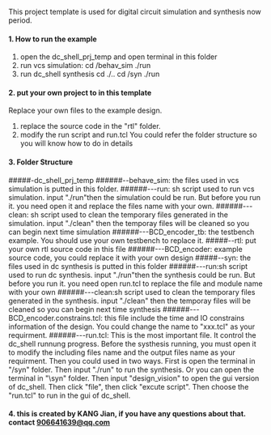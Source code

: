 This project template is used for digital circuit simulation and synthesis now period.
#### 1. How to run the example 
1. open the dc_shell_prj_temp and open terminal in this folder
2. run vcs simulation:
cd /behav_sim
./run
3. run dc_shell synthesis
cd ./..
cd /syn
./run
#### 2. put your own project to in this template
Replace your own files to the example design. 
1. replace the source code in the "rtl" folder.
2. modify the run script and run.tcl
You could refer the folder structure so you will know how to do in details

#### 3. Folder Structure
#####-dc_shell_prj_temp
######--behave_sim: the files used in vcs simulation is putted in this folder.
######---run: sh script used to run vcs simulation. input "./run"then the simulation could be run. But before you run it. you need open it and replace the files name with your own.
######---clean: sh script used to clean the temporary files generated in the simulation. input "./clean" then the temporay files will be cleaned so you can begin next time simulation
######---BCD_encoder_tb: the testbench example. You should use your own testbench to replace it.
#####--rtl: put your own rtl source code in this file
######---BCD_encoder: example source code, you could replace it with your own design
#####--syn: the files used in dc synthesis is putted in this folder
######---run:sh script used to run dc synthesis. input "./run"then the synthesis could be run. But before you run it. you need open run.tcl to replace the file and module name with your own
######---clean:sh script used to clean the temporary files generated in the synthesis. input "./clean" then the temporay files will be cleaned so you can begin next time synthesis
######---BCD_encoder.constrains.tcl: this file include the time and IO constrains information of the design. You could change the name to "xxx.tcl" as your requirment.
######---run.tcl: This is the most important file. It control the dc_shell runnung progress. Before the systhesis running, you must open it to modify the including files name and the output files name as your requirment. Then you could used in two ways. First is open the terminal in "/syn" folder. Then input "./run" to run the synthesis. Or you can open the terminal in "\syn" folder. Then input "design_vision" to open the gui version of dc_shell. Then click "file", then click "excute script". Then choose the "run.tcl" to run in the gui of dc_shell.

#### 4. this is created by KANG Jian, if you have any questions about that. contact 906641639@qq.com

